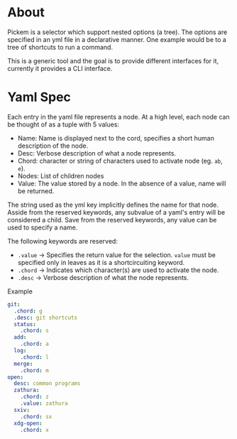 # About
Pickem is a selector which support nested options (a tree).
The options are specified in an yml file in a declarative manner.
One example would be to a tree of shortcuts to run a command.

This is a generic tool and the goal is to provide different interfaces for it, currently it provides a CLI interface.

# Yaml Spec
Each entry in the yaml file represents a node.
At a high level, each node can be thought of as a tuple with 5 values:
- Name: Name is displayed next to the cord, specifies a short human description of the node. 
- Desc: Verbose description of what a node represents.
- Chord: character or string of characters used to activate node (eg. `ab`, `e`).
- Nodes: List of children nodes
- Value: The value stored by a node. In the absence of a value, name will be returned.

The string used as the yml key implicitly defines the name for that node.
Asside from the reserved keywords, any subvalue of a yaml's entry will be considered a child.
Save from the reserved keywords, any value can be used to specify a name.

The following keywords are reserved:
- `.value` -> Specifies the return value for the selection. `value` must be specified only in leaves as it is a shortcircuiting keyword.
- `.chord` -> Indicates which character(s) are used to activate the node.
- `.desc` -> Verbose description of what the node represents.

Example
```yaml
git:
  .chord: g
  .desc: git shortcuts
  status:
    .chord: s
  add:
    .chord: a
  log:
    .chord: l
  merge:
    .chord: m
open:
  desc: common programs
  zathura:
    .chord: z
    .value: zathura
  sxiv:
    .chord: sx
  xdg-open:
    .chord: x
```

